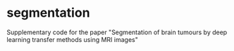 # segmentation
Supplementary code for the paper "Segmentation of brain tumours by deep learning transfer methods using MRI images"
